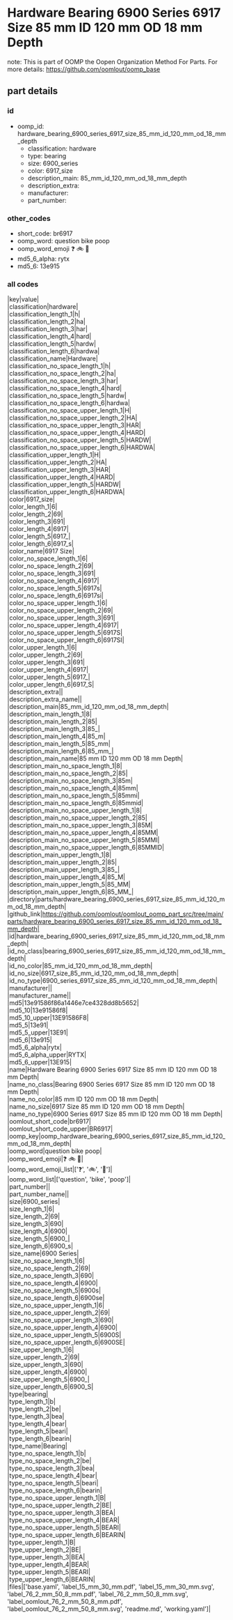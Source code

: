 # Hardware Bearing 6900 Series 6917 Size 85 mm ID 120 mm OD 18 mm Depth  

note: This is part of OOMP the Oopen Organization Method For Parts. For more details: https://github.com/oomlout/oomp_base

##  part details





### id
* oomp_id: hardware_bearing_6900_series_6917_size_85_mm_id_120_mm_od_18_mm_depth
  * classification: hardware
  * type: bearing
  * size: 6900_series
  * color: 6917_size
  * description_main: 85_mm_id_120_mm_od_18_mm_depth
  * description_extra: 
  * manufacturer: 
  * part_number: 

### other_codes
* short_code: br6917
* oomp_word: question bike poop
* oomp_word_emoji :question: :bike: :poop:
* md5_6_alpha: rytx
* md5_6: 13e915

### all codes 
|key|value|  
|classification|hardware|  
|classification_length_1|h|  
|classification_length_2|ha|  
|classification_length_3|har|  
|classification_length_4|hard|  
|classification_length_5|hardw|  
|classification_length_6|hardwa|  
|classification_name|Hardware|  
|classification_no_space_length_1|h|  
|classification_no_space_length_2|ha|  
|classification_no_space_length_3|har|  
|classification_no_space_length_4|hard|  
|classification_no_space_length_5|hardw|  
|classification_no_space_length_6|hardwa|  
|classification_no_space_upper_length_1|H|  
|classification_no_space_upper_length_2|HA|  
|classification_no_space_upper_length_3|HAR|  
|classification_no_space_upper_length_4|HARD|  
|classification_no_space_upper_length_5|HARDW|  
|classification_no_space_upper_length_6|HARDWA|  
|classification_upper_length_1|H|  
|classification_upper_length_2|HA|  
|classification_upper_length_3|HAR|  
|classification_upper_length_4|HARD|  
|classification_upper_length_5|HARDW|  
|classification_upper_length_6|HARDWA|  
|color|6917_size|  
|color_length_1|6|  
|color_length_2|69|  
|color_length_3|691|  
|color_length_4|6917|  
|color_length_5|6917_|  
|color_length_6|6917_s|  
|color_name|6917 Size|  
|color_no_space_length_1|6|  
|color_no_space_length_2|69|  
|color_no_space_length_3|691|  
|color_no_space_length_4|6917|  
|color_no_space_length_5|6917s|  
|color_no_space_length_6|6917si|  
|color_no_space_upper_length_1|6|  
|color_no_space_upper_length_2|69|  
|color_no_space_upper_length_3|691|  
|color_no_space_upper_length_4|6917|  
|color_no_space_upper_length_5|6917S|  
|color_no_space_upper_length_6|6917SI|  
|color_upper_length_1|6|  
|color_upper_length_2|69|  
|color_upper_length_3|691|  
|color_upper_length_4|6917|  
|color_upper_length_5|6917_|  
|color_upper_length_6|6917_S|  
|description_extra||  
|description_extra_name||  
|description_main|85_mm_id_120_mm_od_18_mm_depth|  
|description_main_length_1|8|  
|description_main_length_2|85|  
|description_main_length_3|85_|  
|description_main_length_4|85_m|  
|description_main_length_5|85_mm|  
|description_main_length_6|85_mm_|  
|description_main_name|85 mm ID 120 mm OD 18 mm Depth|  
|description_main_no_space_length_1|8|  
|description_main_no_space_length_2|85|  
|description_main_no_space_length_3|85m|  
|description_main_no_space_length_4|85mm|  
|description_main_no_space_length_5|85mmi|  
|description_main_no_space_length_6|85mmid|  
|description_main_no_space_upper_length_1|8|  
|description_main_no_space_upper_length_2|85|  
|description_main_no_space_upper_length_3|85M|  
|description_main_no_space_upper_length_4|85MM|  
|description_main_no_space_upper_length_5|85MMI|  
|description_main_no_space_upper_length_6|85MMID|  
|description_main_upper_length_1|8|  
|description_main_upper_length_2|85|  
|description_main_upper_length_3|85_|  
|description_main_upper_length_4|85_M|  
|description_main_upper_length_5|85_MM|  
|description_main_upper_length_6|85_MM_|  
|directory|parts/hardware_bearing_6900_series_6917_size_85_mm_id_120_mm_od_18_mm_depth|  
|github_link|https://github.com/oomlout/oomlout_oomp_part_src/tree/main/parts/hardware_bearing_6900_series_6917_size_85_mm_id_120_mm_od_18_mm_depth|  
|id|hardware_bearing_6900_series_6917_size_85_mm_id_120_mm_od_18_mm_depth|  
|id_no_class|bearing_6900_series_6917_size_85_mm_id_120_mm_od_18_mm_depth|  
|id_no_color|85_mm_id_120_mm_od_18_mm_depth|  
|id_no_size|6917_size_85_mm_id_120_mm_od_18_mm_depth|  
|id_no_type|6900_series_6917_size_85_mm_id_120_mm_od_18_mm_depth|  
|manufacturer||  
|manufacturer_name||  
|md5|13e91586f86a1446e7ce4328dd8b5652|  
|md5_10|13e91586f8|  
|md5_10_upper|13E91586F8|  
|md5_5|13e91|  
|md5_5_upper|13E91|  
|md5_6|13e915|  
|md5_6_alpha|rytx|  
|md5_6_alpha_upper|RYTX|  
|md5_6_upper|13E915|  
|name|Hardware Bearing 6900 Series 6917 Size 85 mm ID 120 mm OD 18 mm Depth|  
|name_no_class|Bearing 6900 Series 6917 Size 85 mm ID 120 mm OD 18 mm Depth|  
|name_no_color|85 mm ID 120 mm OD 18 mm Depth|  
|name_no_size|6917 Size 85 mm ID 120 mm OD 18 mm Depth|  
|name_no_type|6900 Series 6917 Size 85 mm ID 120 mm OD 18 mm Depth|  
|oomlout_short_code|br6917|  
|oomlout_short_code_upper|BR6917|  
|oomp_key|oomp_hardware_bearing_6900_series_6917_size_85_mm_id_120_mm_od_18_mm_depth|  
|oomp_word|question bike poop|  
|oomp_word_emoji|:question: :bike: :poop:|  
|oomp_word_emoji_list|[':question:', ':bike:', ':poop:']|  
|oomp_word_list|['question', 'bike', 'poop']|  
|part_number||  
|part_number_name||  
|size|6900_series|  
|size_length_1|6|  
|size_length_2|69|  
|size_length_3|690|  
|size_length_4|6900|  
|size_length_5|6900_|  
|size_length_6|6900_s|  
|size_name|6900 Series|  
|size_no_space_length_1|6|  
|size_no_space_length_2|69|  
|size_no_space_length_3|690|  
|size_no_space_length_4|6900|  
|size_no_space_length_5|6900s|  
|size_no_space_length_6|6900se|  
|size_no_space_upper_length_1|6|  
|size_no_space_upper_length_2|69|  
|size_no_space_upper_length_3|690|  
|size_no_space_upper_length_4|6900|  
|size_no_space_upper_length_5|6900S|  
|size_no_space_upper_length_6|6900SE|  
|size_upper_length_1|6|  
|size_upper_length_2|69|  
|size_upper_length_3|690|  
|size_upper_length_4|6900|  
|size_upper_length_5|6900_|  
|size_upper_length_6|6900_S|  
|type|bearing|  
|type_length_1|b|  
|type_length_2|be|  
|type_length_3|bea|  
|type_length_4|bear|  
|type_length_5|beari|  
|type_length_6|bearin|  
|type_name|Bearing|  
|type_no_space_length_1|b|  
|type_no_space_length_2|be|  
|type_no_space_length_3|bea|  
|type_no_space_length_4|bear|  
|type_no_space_length_5|beari|  
|type_no_space_length_6|bearin|  
|type_no_space_upper_length_1|B|  
|type_no_space_upper_length_2|BE|  
|type_no_space_upper_length_3|BEA|  
|type_no_space_upper_length_4|BEAR|  
|type_no_space_upper_length_5|BEARI|  
|type_no_space_upper_length_6|BEARIN|  
|type_upper_length_1|B|  
|type_upper_length_2|BE|  
|type_upper_length_3|BEA|  
|type_upper_length_4|BEAR|  
|type_upper_length_5|BEARI|  
|type_upper_length_6|BEARIN|  
|files|['base.yaml', 'label_15_mm_30_mm.pdf', 'label_15_mm_30_mm.svg', 'label_76_2_mm_50_8_mm.pdf', 'label_76_2_mm_50_8_mm.svg', 'label_oomlout_76_2_mm_50_8_mm.pdf', 'label_oomlout_76_2_mm_50_8_mm.svg', 'readme.md', 'working.yaml']|  
